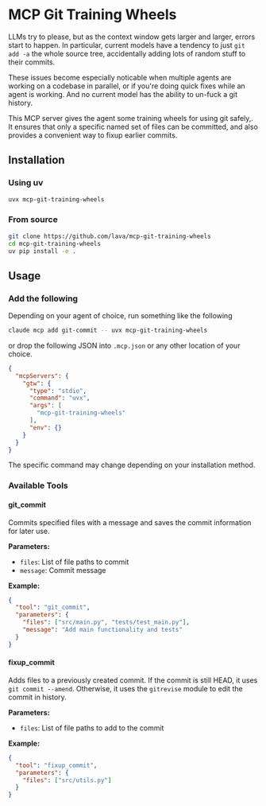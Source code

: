# MCP Git Training Wheels

LLMs try to please, but as the context window gets larger and larger, errors
start to happen. In particular, current models have a tendency to just
`git add -a` the whole source tree, accidentally adding lots of random stuff
to their commits.

These issues become especially noticable when multiple agents are working on
a codebase in parallel, or if you're doing quick fixes while an agent is working.
And no current model has the ability to un-fuck a git history.

This MCP server gives the agent some training wheels for using git safely,. It
ensures that only a specific named set of files can be committed, and also
provides a convenient way to fixup earlier commits.

## Installation

### Using uv

```bash
uvx mcp-git-training-wheels
```

### From source

```bash
git clone https://github.com/lava/mcp-git-training-wheels
cd mcp-git-training-wheels
uv pip install -e .
```

## Usage

### Add the following

Depending on your agent of choice, run something like the following

```sh
claude mcp add git-commit -- uvx mcp-git-training-wheels
```

or drop the following JSON into `.mcp.json` or any other location of your
choice.

```json
{
  "mcpServers": {
    "gtw": {
      "type": "stdio",
      "command": "uvx",
      "args": [
        "mcp-git-training-wheels"
      ],
      "env": {}
    }
  }
}
```

The specific command may change depending on your installation method.

### Available Tools

#### git_commit

Commits specified files with a message and saves the commit information for
later use.

**Parameters:**

- `files`: List of file paths to commit
- `message`: Commit message

**Example:**

```json
{
  "tool": "git_commit",
  "parameters": {
    "files": ["src/main.py", "tests/test_main.py"],
    "message": "Add main functionality and tests"
  }
}
```

#### fixup_commit

Adds files to a previously created commit. If the commit is still HEAD, it
uses `git commit --amend`. Otherwise, it uses the `gitrevise` module to edit
the commit in history.

**Parameters:**

- `files`: List of file paths to add to the commit

**Example:**

```json
{
  "tool": "fixup_commit",
  "parameters": {
    "files": ["src/utils.py"]
  }
}
```
